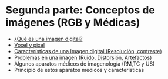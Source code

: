 
# Segunda parte: Conceptos de imágenes (RGB y Médicas)
- [¿Qué es una imagen digital?](https://github.com/RocaBilly/Procesamiento-de-im-genes-m-dicas-con-Python/tree/conceptos-de-im%C3%A1genes/%C2%BFQu%C3%A9%20es%20una%20imagen%20digital%3F)
- [Voxel y pixel](https://github.com/RocaBilly/Procesamiento-de-im-genes-m-dicas-con-Python/tree/conceptos-de-im%C3%A1genes/Voxel%20y%20Pixel)
- [Características de una Imagen digital (Resolución, contraste)](https://github.com/RocaBilly/Procesamiento-de-im-genes-m-dicas-con-Python/tree/conceptos-de-im%C3%A1genes/Caracter%C3%ADsticas%20de%20una%20imagen%20digital)
- [Problemas en una imagen (Ruido, Distorsión, Artefactos)](https://github.com/RocaBilly/Procesamiento-de-im-genes-m-dicas-con-Python/tree/conceptos-de-im%C3%A1genes/Problemas%20de%20una%20im%C3%A1gen)
- Algunos aparatos médicos de imagenología (RM,TC y US)
- Principio de estos aparatos médicos y características 



